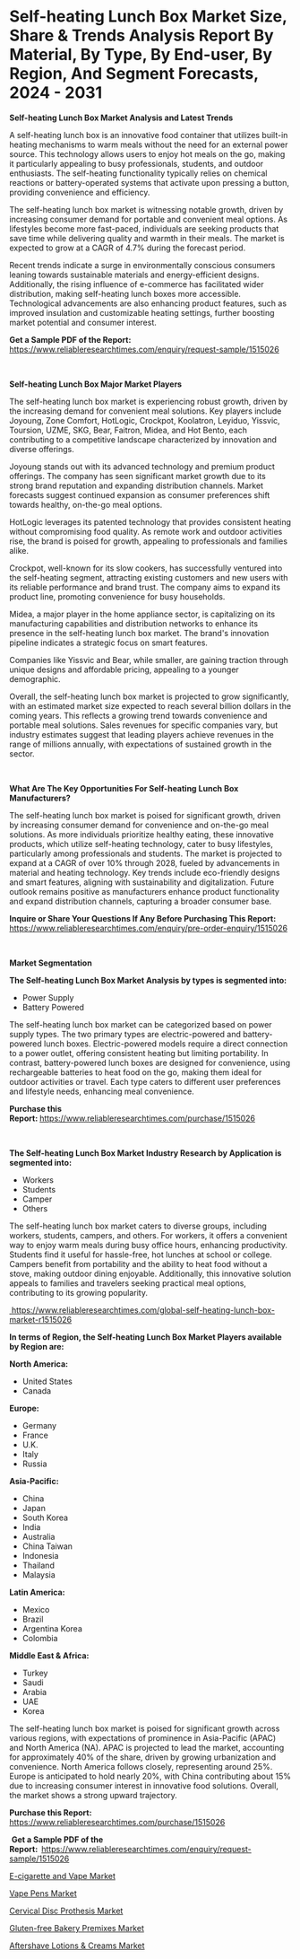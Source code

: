 <p><h1>Self-heating Lunch Box Market Size, Share & Trends Analysis Report By Material, By Type, By End-user, By Region, And Segment Forecasts, 2024 - 2031</h1></p><p><strong>Self-heating Lunch Box Market Analysis and Latest Trends</strong></p>
<p><p>A self-heating lunch box is an innovative food container that utilizes built-in heating mechanisms to warm meals without the need for an external power source. This technology allows users to enjoy hot meals on the go, making it particularly appealing to busy professionals, students, and outdoor enthusiasts. The self-heating functionality typically relies on chemical reactions or battery-operated systems that activate upon pressing a button, providing convenience and efficiency.</p><p>The self-heating lunch box market is witnessing notable growth, driven by increasing consumer demand for portable and convenient meal options. As lifestyles become more fast-paced, individuals are seeking products that save time while delivering quality and warmth in their meals. The market is expected to grow at a CAGR of 4.7% during the forecast period. </p><p>Recent trends indicate a surge in environmentally conscious consumers leaning towards sustainable materials and energy-efficient designs. Additionally, the rising influence of e-commerce has facilitated wider distribution, making self-heating lunch boxes more accessible. Technological advancements are also enhancing product features, such as improved insulation and customizable heating settings, further boosting market potential and consumer interest.</p></p>
<p><strong>Get a Sample PDF of the Report:&nbsp;</strong> <a href="https://www.reliableresearchtimes.com/enquiry/request-sample/1515026?utm_campaign=1777&utm_medium=2&utm_source=Github&utm_content=ia&utm_term=27102024&utm_id=self-heating-lunch-box">https://www.reliableresearchtimes.com/enquiry/request-sample/1515026</a></p>
<p>&nbsp;</p>
<p><strong>Self-heating Lunch Box Major Market Players</strong></p>
<p><p>The self-heating lunch box market is experiencing robust growth, driven by the increasing demand for convenient meal solutions. Key players include Joyoung, Zone Comfort, HotLogic, Crockpot, Koolatron, Leyiduo, Yissvic, Toursion, UZME, SKG, Bear, Faitron, Midea, and Hot Bento, each contributing to a competitive landscape characterized by innovation and diverse offerings.</p><p>Joyoung stands out with its advanced technology and premium product offerings. The company has seen significant market growth due to its strong brand reputation and expanding distribution channels. Market forecasts suggest continued expansion as consumer preferences shift towards healthy, on-the-go meal options.</p><p>HotLogic leverages its patented technology that provides consistent heating without compromising food quality. As remote work and outdoor activities rise, the brand is poised for growth, appealing to professionals and families alike.</p><p>Crockpot, well-known for its slow cookers, has successfully ventured into the self-heating segment, attracting existing customers and new users with its reliable performance and brand trust. The company aims to expand its product line, promoting convenience for busy households.</p><p>Midea, a major player in the home appliance sector, is capitalizing on its manufacturing capabilities and distribution networks to enhance its presence in the self-heating lunch box market. The brand's innovation pipeline indicates a strategic focus on smart features.</p><p>Companies like Yissvic and Bear, while smaller, are gaining traction through unique designs and affordable pricing, appealing to a younger demographic.</p><p>Overall, the self-heating lunch box market is projected to grow significantly, with an estimated market size expected to reach several billion dollars in the coming years. This reflects a growing trend towards convenience and portable meal solutions. Sales revenues for specific companies vary, but industry estimates suggest that leading players achieve revenues in the range of millions annually, with expectations of sustained growth in the sector.</p></p>
<p>&nbsp;</p>
<p><strong>What Are The Key Opportunities For Self-heating Lunch Box Manufacturers?</strong></p>
<p><p>The self-heating lunch box market is poised for significant growth, driven by increasing consumer demand for convenience and on-the-go meal solutions. As more individuals prioritize healthy eating, these innovative products, which utilize self-heating technology, cater to busy lifestyles, particularly among professionals and students. The market is projected to expand at a CAGR of over 10% through 2028, fueled by advancements in material and heating technology. Key trends include eco-friendly designs and smart features, aligning with sustainability and digitalization. Future outlook remains positive as manufacturers enhance product functionality and expand distribution channels, capturing a broader consumer base.</p></p>
<p><strong>Inquire or Share Your Questions If Any Before Purchasing This Report:</strong> <a href="https://www.reliableresearchtimes.com/enquiry/pre-order-enquiry/1515026?utm_campaign=1777&utm_medium=2&utm_source=Github&utm_content=ia&utm_term=27102024&utm_id=self-heating-lunch-box">https://www.reliableresearchtimes.com/enquiry/pre-order-enquiry/1515026</a></p>
<p>&nbsp;</p>
<p><strong>Market Segmentation</strong></p>
<p><strong>The Self-heating Lunch Box Market Analysis by types is segmented into:</strong></p>
<p><ul><li>Power Supply</li><li>Battery Powered</li></ul></p>
<p><p>The self-heating lunch box market can be categorized based on power supply types. The two primary types are electric-powered and battery-powered lunch boxes. Electric-powered models require a direct connection to a power outlet, offering consistent heating but limiting portability. In contrast, battery-powered lunch boxes are designed for convenience, using rechargeable batteries to heat food on the go, making them ideal for outdoor activities or travel. Each type caters to different user preferences and lifestyle needs, enhancing meal convenience.</p></p>
<p><strong>Purchase this Report:&nbsp;</strong><a href="https://www.reliableresearchtimes.com/purchase/1515026?utm_campaign=1777&utm_medium=2&utm_source=Github&utm_content=ia&utm_term=27102024&utm_id=self-heating-lunch-box">https://www.reliableresearchtimes.com/purchase/1515026</a></p>
<p>&nbsp;</p>
<p><strong>The Self-heating Lunch Box Market Industry Research by Application is segmented into:</strong></p>
<p><ul><li>Workers</li><li>Students</li><li>Camper</li><li>Others</li></ul></p>
<p><p>The self-heating lunch box market caters to diverse groups, including workers, students, campers, and others. For workers, it offers a convenient way to enjoy warm meals during busy office hours, enhancing productivity. Students find it useful for hassle-free, hot lunches at school or college. Campers benefit from portability and the ability to heat food without a stove, making outdoor dining enjoyable. Additionally, this innovative solution appeals to families and travelers seeking practical meal options, contributing to its growing popularity.</p></p>
<p><a href="https://www.reliableresearchtimes.com/global-self-heating-lunch-box-market-r1515026?utm_campaign=1777&utm_medium=2&utm_source=Github&utm_content=ia&utm_term=27102024&utm_id=self-heating-lunch-box">&nbsp;https://www.reliableresearchtimes.com/global-self-heating-lunch-box-market-r1515026</a></p>
<p><strong>In terms of Region, the Self-heating Lunch Box Market Players available by Region are:</strong></p>
<p>
    <p> <strong> North America: </strong>
        <ul>
            <li>United States</li>
            <li>Canada</li>
        </ul>
        </p> 
    <p> <strong> Europe: </strong>
        <ul>
            <li>Germany</li>
            <li>France</li>
            <li>U.K.</li>
            <li>Italy</li>
            <li>Russia</li>
        </ul>
        </p> 
    <p> <strong> Asia-Pacific: </strong>
        <ul>
            <li>China</li>
            <li>Japan</li>
            <li>South Korea</li>
            <li>India</li>
            <li>Australia</li>
            <li>China Taiwan</li>
            <li>Indonesia</li>
            <li>Thailand</li>
            <li>Malaysia</li>
        </ul>
        </p> 
    <p> <strong> Latin America: </strong>
        <ul>
            <li>Mexico</li>
            <li>Brazil</li>
            <li>Argentina Korea</li>
            <li>Colombia</li>
        </ul>
        </p> 
    <p> <strong> Middle East & Africa: </strong>
        <ul>
            <li>Turkey</li>
            <li>Saudi</li>
            <li>Arabia</li>
            <li>UAE</li>
            <li>Korea</li>
        </ul>
    </p>
    </p>
<p><p>The self-heating lunch box market is poised for significant growth across various regions, with expectations of prominence in Asia-Pacific (APAC) and North America (NA). APAC is projected to lead the market, accounting for approximately 40% of the share, driven by growing urbanization and convenience. North America follows closely, representing around 25%. Europe is anticipated to hold nearly 20%, with China contributing about 15% due to increasing consumer interest in innovative food solutions. Overall, the market shows a strong upward trajectory.</p></p>
<p><strong>Purchase this Report: </strong><a href="https://www.reliableresearchtimes.com/purchase/1515026?utm_campaign=1777&utm_medium=2&utm_source=Github&utm_content=ia&utm_term=27102024&utm_id=self-heating-lunch-box">https://www.reliableresearchtimes.com/purchase/1515026</a></p>
<p>&nbsp;<strong>Get a Sample PDF of the Report:&nbsp;&nbsp;</strong><a href="https://www.reliableresearchtimes.com/enquiry/request-sample/1515026?utm_campaign=1777&utm_medium=2&utm_source=Github&utm_content=ia&utm_term=27102024&utm_id=self-heating-lunch-box">https://www.reliableresearchtimes.com/enquiry/request-sample/1515026</a></p>
<p><strong></strong></p>
<p><p><a href="https://www.linkedin.com/pulse/e-cigarette-vape-market-drivers-challenges-forecast-2024-2031-jg3cf?utm_campaign=1777&utm_medium=2&utm_source=Github&utm_content=ia&utm_term=27102024&utm_id=self-heating-lunch-box">E-cigarette and Vape Market</a></p><p><a href="https://www.linkedin.com/pulse/market-forecasting-change-global-vape-pens-dynamics-future-2fcrf?utm_campaign=1777&utm_medium=2&utm_source=Github&utm_content=ia&utm_term=27102024&utm_id=self-heating-lunch-box">Vape Pens Market</a></p><p><a href="https://www.linkedin.com/pulse/global-cervical-disc-prothesis-market-opportunities-forecast-kzgvf?utm_campaign=1777&utm_medium=2&utm_source=Github&utm_content=ia&utm_term=27102024&utm_id=self-heating-lunch-box">Cervical Disc Prothesis Market</a></p><p><a href="https://www.linkedin.com/pulse/strategic-roadmap-global-gluten-free-bakery-premixes-market-ngoqf?utm_campaign=1777&utm_medium=2&utm_source=Github&utm_content=ia&utm_term=27102024&utm_id=self-heating-lunch-box">Gluten-free Bakery Premixes Market</a></p><p><a href="https://www.linkedin.com/pulse/aftershave-lotions-creams-market-evolution-global-trends-ernaf?utm_campaign=1777&utm_medium=2&utm_source=Github&utm_content=ia&utm_term=27102024&utm_id=self-heating-lunch-box">Aftershave Lotions & Creams Market</a></p></p>